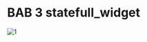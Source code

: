 # BAB 3 statefull_widget
![1](https://user-images.githubusercontent.com/92219304/200467315-c7192d83-5411-43ec-95cc-a96dab2ca08d.jpg)


